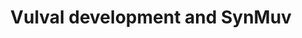 ---
annotations:
- id: PW:0000004
  parent: regulatory pathway
  type: Pathway Ontology
  value: regulatory pathway
authors:
- Nattha
- Khanspers
- MaintBot
- MirellaKalafati
- Eweitz
- RaatsS
description: ''
last-edited: 2021-05-27
organisms:
- Caenorhabditis elegans
redirect_from:
- /index.php/Pathway:WP680
- /instance/WP680
- /instance/WP680_rr118353
revision: r118353
schema-jsonld:
- '@context': https://schema.org/
  '@id': https://wikipathways.github.io/pathways/WP680.html
  '@type': Dataset
  creator:
    '@type': Organization
    name: WikiPathways
  description: ''
  keywords:
  - gap-1
  - ksr-1
  - let-23
  - let-60
  - lin-1
  - lin-12
  - lin-25
  - lin-3
  - lin-31
  - lin-39
  - lin-45
  - lip-1
  - mek-2
  - mpk-1
  - sem-5
  - sos-1
  - sur-2
  - sur-6
  license: CC0
  name: Vulval development and SynMuv
seo: CreativeWork
title: Vulval development and SynMuv
wpid: WP680
---
